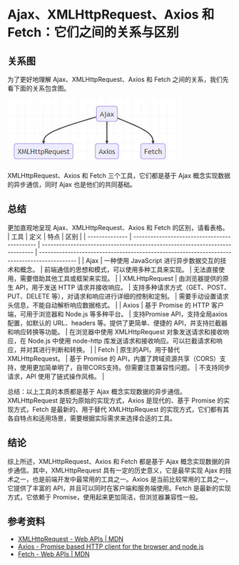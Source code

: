 # Ajax、XMLHttpRequest、Axios 和 Fetch：它们之间的关系与区别

## 关系图

为了更好地理解 Ajax、XMLHttpRequest、Axios 和 Fetch 之间的关系，我们先看下面的关系包含图。

![包含关系](../assets/image/browser%26net/ajax-relation.png)

XMLHttpRequest、Axios 和 Fetch 三个工具，它们都是基于 Ajax 概念实现数据的异步通信，同时 Ajax 也是他们的共同基础。

## 总结

更加直观地呈现 Ajax、XMLHttpRequest、Axios 和 Fetch 的区别，请看表格。
| 工具             | 定义                                           | 特点                                                                          | 区别                                                                                          |
| -------------- | -------------------------------------------- | --------------------------------------------------------------------------- | ------------------------------------------------------------------------------------------- |
| Ajax           | 一种使用 JavaScript 进行异步数据交互的技术和概念。              | 前端通信的思想和模式，可以使用多种工具来实现。                                                     | 无法直接使用，需要借助其他工具或框架来实现。                                                                      |
| XMLHttpRequest | 由浏览器提供的原生 API，用于发送 HTTP 请求并接收响应。             | 支持多种请求方式（GET、POST、PUT、DELETE 等），对请求和响应进行详细的控制和定制。                           | 需要手动设置请求头信息，不能自动解析响应数据格式。                                                                   |
| Axios          | 基于 Promise 的 HTTP 客户端，可用于浏览器和 Node.js 等多种平台。 | 支持Promise API，支持全局axios配置，如默认的 URL、headers 等。提供了更简单、便捷的 API，并支持拦截器和响应转换等功能。 | 在浏览器中使用 XMLHttpRequest 对象发送请求和接收响应，在 Node.js 中使用 node-http 库发送请求和接收响应。可以拦截请求和响应，并对其进行判断和转换。 |
| Fetch          | 原生的API，用于替代 XMLHttpRequest。                  | 基于 Promise 的 API，内置了跨域资源共享（CORS）支持，使用更加简单明了，自带CORS支持。但需要注意兼容性问题。            | 不支持同步请求，API 使用了链式操作风格。                                                                      |

总结：以上工具的本质都是基于 Ajax 概念实现数据的异步通信。XMLHttpRequest 是较为原始的实现方式，Axios 是现代的、基于 Promise 的实现方式，Fetch 是最新的、用于替代 XMLHttpRequest 的实现方式，它们都有其各自特点和适用场景，需要根据实际需求来选择合适的工具。

## 结论

综上所述，XMLHttpRequest、Axios 和 Fetch 都是基于 Ajax 概念实现数据的异步通信。其中，XMLHttpRequest 具有一定的历史意义，它是最早实现 Ajax 的技术之一，也是前端开发中最常用的工具之一。Axios 是当前比较常用的工具之一，它提供了丰富的 API，并且可以同时在客户端和服务端使用。Fetch 是最新的实现方式，它依赖于 Promise，使用起来更加简洁，但浏览器兼容性一般。


## 参考资料

*   [XMLHttpRequest - Web APIs | MDN](https://developer.mozilla.org/en-US/docs/Web/API/XMLHttpRequest)
*   [Axios - Promise based HTTP client for the browser and node.js](https://github.com/axios/axios)
*   [Fetch - Web APIs | MDN](https://developer.mozilla.org/en-US/docs/Web/API/Fetch_API)
